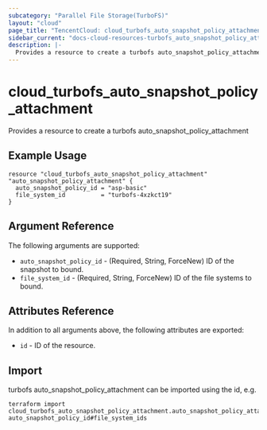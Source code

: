 ```yaml
---
subcategory: "Parallel File Storage(TurboFS)"
layout: "cloud"
page_title: "TencentCloud: cloud_turbofs_auto_snapshot_policy_attachment"
sidebar_current: "docs-cloud-resources-turbofs_auto_snapshot_policy_attachment"
description: |-
  Provides a resource to create a turbofs auto_snapshot_policy_attachment
---
```


# cloud_turbofs_auto_snapshot_policy_attachment

Provides a resource to create a turbofs auto_snapshot_policy_attachment

## Example Usage

```hcl
resource "cloud_turbofs_auto_snapshot_policy_attachment" "auto_snapshot_policy_attachment" {
  auto_snapshot_policy_id = "asp-basic"
  file_system_id          = "turbofs-4xzkct19"
}
```

## Argument Reference

The following arguments are supported:

* `auto_snapshot_policy_id` - (Required, String, ForceNew) ID of the snapshot to bound.
* `file_system_id` - (Required, String, ForceNew) ID of the file systems to bound.

## Attributes Reference

In addition to all arguments above, the following attributes are exported:

* `id` - ID of the resource.



## Import

turbofs auto_snapshot_policy_attachment can be imported using the id, e.g.

```
terraform import cloud_turbofs_auto_snapshot_policy_attachment.auto_snapshot_policy_attachment auto_snapshot_policy_id#file_system_ids
```

